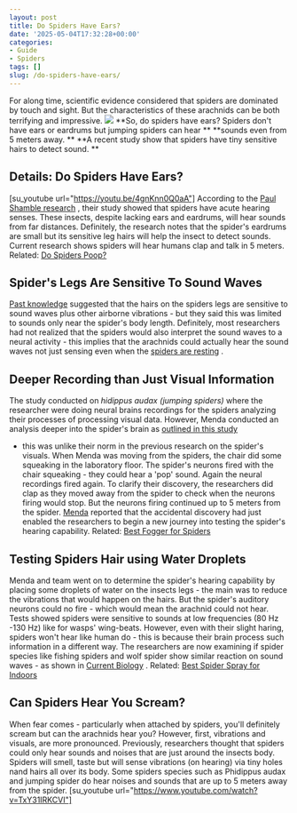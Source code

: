 ```yaml
---
layout: post
title: Do Spiders Have Ears?
date: '2025-05-04T17:32:28+00:00'
categories:
- Guide
- Spiders
tags: []
slug: /do-spiders-have-ears/
---
```


For along time, scientific evidence considered that spiders are dominated by touch and sight. But the characteristics of these arachnids can be both terrifying and impressive.
![](/assets/img/12/Pest-Control.jpg)
**So, do spiders have ears? Spiders don't have ears or eardrums but jumping spiders can hear **
**sounds even from 5 meters away. **
**A recent study show that spiders have tiny sensitive hairs to detect sound. **
## Details: Do Spiders Have Ears?
[su_youtube url="https://youtu.be/4gnKnn0Q0aA"]
According to the
[Paul Shamble research](https://www.theguardian.com/science/2016/oct/13/spiders-dont-have-ears-but-they-can-still-hear-you-coming)
, their study showed that spiders have acute hearing senses. These insects, despite lacking ears and eardrums, will hear sounds from far distances.
Definitely, the research notes that the spider's eardrums are small but its sensitive leg hairs will help the insect to detect sounds. Current research shows spiders will hear humans clap and talk in 5 meters.
Related:
[Do Spiders Poop?](https://pestpolicy.com/do-spiders-poop/)
## Spider's Legs Are Sensitive To Sound Waves
[Past knowledge](https://www.researchgate.net/blog/post/that-spider-in-the-corner-can-hear-you-from-across-the-room)
suggested that the hairs on the spiders legs are sensitive to sound waves plus other airborne vibrations - but they said this was limited to sounds only near the spider's body length.
Definitely, most researchers had not realized that the spiders would also interpret the sound waves to a neural activity - this implies that the arachnids could actually hear the sound waves not just sensing even when the
[spiders are resting](https://pestpolicy.com/do-spiders-sleep/)
.
## Deeper Recording than Just Visual Information
The study conducted on
*hidippus audax (jumping spiders)*
where the researcher were doing neural brains recordings for the spiders analyzing their processes of processing visual data.
However, Menda conducted an analysis deeper into the spider's brain as
[outlined in this study](https://www.sciencealert.com/log/post/that-spider-in-the-corner-can-hear-you-from-across-the-room)
- this was unlike their norm in the previous research on the spider's visuals.
When Menda was moving from the spiders, the chair did some squeaking in the laboratory floor. The spider's neurons fired with the chair squeaking - they could hear a 'pop' sound. Again the neural recordings fired again.
To clarify their discovery, the researchers did clap as they moved away from the spider to check when the neurons firing would stop. But the neurons firing continued up to 5 meters from the spider.
[Menda](https://www.sciencealert.com/log/post/that-spider-in-the-corner-can-hear-you-from-across-the-room)
reported that the accidental discovery had just enabled the researchers to begin a new journey into testing the spider's hearing capability.
Related:
[Best Fogger for Spiders](https://pestpolicy.com/best-fogger-for-spiders/)
## Testing Spiders Hair using Water Droplets
Menda and team went on to determine the spider's hearing capability by placing some droplets of water on the insects legs - the main was to reduce the vibrations that would happen on the hairs.
But the spider's auditory neurons could no fire - which would mean the arachnid could not hear. Tests showed spiders were sensitive to sounds at low frequencies (80 Hz -130 Hz) like for wasps' wing-beats.
However, even with their slight haring, spiders won't hear like human do - this is because their brain process such information in a different way.
The researchers are now examining if spider species like fishing spiders and wolf spider show similar reaction on sound waves - as shown in
[Current Biology](http://www.cell.com/current-biology/fulltext/S0960-9822(16)30985-X)
.
Related:
[Best Spider Spray for Indoors](https://pestpolicy.com/best-spider-spray-for-indoors/)
## Can Spiders Hear You Scream?
When fear comes - particularly when attached by spiders, you'll definitely scream but can the arachnids hear you? However, first, vibrations and visuals, are more pronounced.
Previously, researchers thought that spiders could only hear sounds and noises that are just around the insects body. Spiders will smell, taste but will sense vibrations (on hearing) via tiny holes nand hairs all over its body.
Some spiders species such as Phidippus audax and jumping spider do hear noises and sounds that are up to 5 meters away from the spider.
[su_youtube url="https://www.youtube.com/watch?v=TxY31IRKCVI"]
